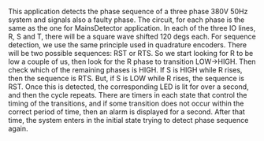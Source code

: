 This application detects the phase sequence of a three phase 380V 50Hz system and signals also
a faulty phase. The circuit, for each phase is the same as the one for MainsDetector application.
In each of the three IO lines, R, S and T, there will be a square wave shifted 120 degs each. 
For sequence detection, we use the same principle used in quadrature encoders. There will be
two possible sequences: RST or RTS. So we start looking for R to be low a couple of us, then
look for the R phase to transition LOW->HIGH. Then check which of the remaining phases is HIGH.
If S is HIGH while R rises, then the sequence is RTS. But, if S is LOW while R rises, the
sequence is RST.
Once this is detected, the corresponding LED is lit for over a second, and then the cycle repeats.
There are timers in each state that control the timing of the transitions, and if some transition
does not occur within the correct period of time, then an alarm is displayed for a second. After
that time, the system enters in the initial state trying to detect phase sequence again.

